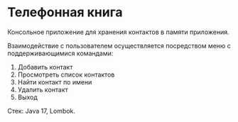 # Телефонная книга

Консольное приложение для хранения контактов в памяти приложения.

Взаимодействие с пользователем осуществляется посредством меню с поддерживающимися командами:
1. Добавить контакт
2. Просмотреть список контактов
3. Найти контакт по имени
4. Удалить контакт
5. Выход

Стек: Java 17, Lombok. 
